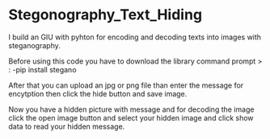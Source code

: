 # Stegonography_Text_Hiding
I build an GIU with pyhton for encoding and decoding texts into images with steganography.

Before using this code you have to download the library 
command prompt > : -pip install stegano

After that you can upload an jpg or png file than enter the message for encytption then click the hide button and save image. 

Now you have a hidden picture with message and for decoding the image  click the open image button and select your hidden image and click show data to read your hidden message.
